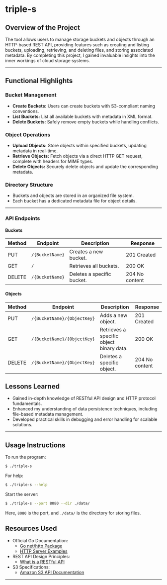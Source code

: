 # triple-s

## Overview of the Project

The tool allows users to manage storage buckets and objects through an HTTP-based REST API, providing features such as creating and listing buckets, uploading, retrieving, and deleting files, and storing associated metadata. By completing this project, I gained invaluable insights into the inner workings of cloud storage systems.

---

## Functional Highlights

### Bucket Management
- **Create Buckets:** Users can create buckets with S3-compliant naming conventions.
- **List Buckets:** List all available buckets with metadata in XML format.
- **Delete Buckets:** Safely remove empty buckets while handling conflicts.

### Object Operations
- **Upload Objects:** Store objects within specified buckets, updating metadata in real-time.
- **Retrieve Objects:** Fetch objects via a direct HTTP GET request, complete with headers for MIME types.
- **Delete Objects:** Securely delete objects and update the corresponding metadata.

### Directory Structure
- Buckets and objects are stored in an organized file system.
- Each bucket has a dedicated metadata file for object details.

---
### API Endpoints

#### Buckets

| Method | Endpoint          | Description                       | Response                   |
|--------|-------------------|-----------------------------------|----------------------------|
| PUT   | `/{BucketName}`         | Creates a new bucket.             | 201 Created                |
| GET    | `/`         | Retrieves all buckets.             | 200 OK                     |
| DELETE    | `/{BucketName}`    | Deletes a specific bucket. | 204 No content     |


#### Objects

| Method | Endpoint          | Description                        | Response                   |
|--------|-------------------|------------------------------------|----------------------------|
| PUT       | `/{BucketName}/{ObjectKey}`      | Adds a new object.               | 201 Created                |
| GET       | `/{BucketName}/{ObjectKey}`      | Retrieves a specific object binary data.          | 200 OK                     |
| DELETE    | `/{BucketName}/{ObjectKey}`      | Deletes a specific object.    | 204 No content     |


## Lessons Learned

- Gained in-depth knowledge of RESTful API design and HTTP protocol fundamentals.
- Enhanced my understanding of data persistence techniques, including file-based metadata management.
- Developed practical skills in debugging and error handling for scalable solutions.

---

## Usage Instructions

To run the program:

```bash
$ ./triple-s
```

For help:

```bash
$ ./triple-s --help
```

Start the server:
   ```bash
   $ ./triple-s --port 8080 --dir ./data/
   ```
   Here, `8080` is the port, and `./data/` is the directory for storing files.



## Resources Used

- Official Go Documentation:
  - [Go net/http Package](https://pkg.go.dev/net/http)
  - [HTTP Server Examples](https://gobyexample.com/http-server)
- REST API Design Principles:
  - [What is a RESTful API](https://aws.amazon.com/what-is/restful-api/)
- S3 Specifications:
  - [Amazon S3 API Documentation](https://docs.aws.amazon.com/AmazonS3/latest/API/Welcome.html)

---
